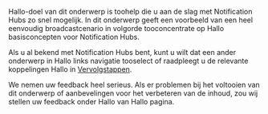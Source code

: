 
Hallo-doel van dit onderwerp is toohelp die u aan de slag met Notification Hubs zo snel mogelijk. In dit onderwerp geeft een voorbeeld van een heel eenvoudig broadcastcenario in volgorde tooconcentrate op Hallo basisconcepten voor Notification Hubs.

Als u al bekend met Notification Hubs bent, kunt u wilt dat een ander onderwerp in Hallo links navigatie tooselect of raadpleegt u de relevante koppelingen Hallo in [Vervolgstappen](#next-steps).

We nemen uw feedback heel serieus. Als er problemen bij het voltooien van dit onderwerp of aanbevelingen voor het verbeteren van de inhoud, zou wij stellen uw feedback onder Hallo van Hallo pagina.

